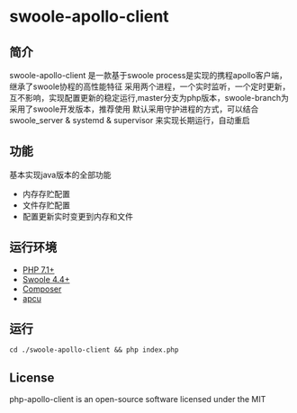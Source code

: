 # swoole-apollo-client
 
## 简介

swoole-apollo-client 是一款基于swoole process是实现的携程apollo客户端，继承了swoole协程的高性能特征
采用两个进程，一个实时监听，一个定时更新，互不影响，实现配置更新的稳定运行,master分支为php版本，swoole-branch为采用了swoole开发版本，推荐使用
默认采用守护进程的方式，可以结合swoole_server & systemd & supervisor 来实现长期运行，自动重启


## 功能

基本实现java版本的全部功能
- 内存存贮配置
- 文件存贮配置
- 配置更新实时变更到内存和文件

## 运行环境

- [PHP 7.1+](https://github.com/php/php-src/releases)
- [Swoole 4.4+](https://github.com/swoole/swoole-src/releases)
- [Composer](https://getcomposer.org/)
- [apcu](https://github.com/krakjoe/apcu)

## 运行
```
cd ./swoole-apollo-client && php index.php
```


## License

php-apollo-client is an open-source software licensed under the MIT
